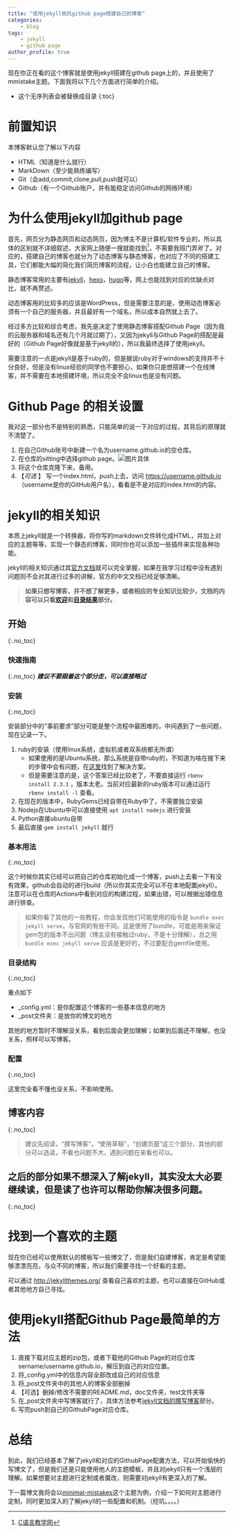 ```yaml
---
title: "使用jekyll依托github page搭建自己的博客"
categories: 
    - blog
tags:
    - jekyll
    - github page
author_profile: true
---
```


现在你正在看的这个博客就是使用jekyll搭建在github page上的，并且使用了mmistake主题。下面我将以下几个方面进行简单的介绍。

- 这个无序列表会被替换成目录
{:toc}

# 前置知识
本博客默认您了解以下内容
- HTML（知道是什么就行）
- MarkDown（至少能熟练编写）
- Git（会add,commit,clone,pull,push就可以）
- Github（有一个Github账户，并有能稳定访问Github的网络环境）

# 为什么使用jekyll加github page
首先，网页分为静态网页和动态网页，因为博主不是计算机/软件专业的，所以具体的区别就不详细叙述，大家网上随便一搜就能找到[^1]，不需要我班门弄斧了。对应的，搭建自己的博客也就分为了动态博客与静态博客，也对应了不同的搭建工具，它们都能大幅的简化我们简历博客的流程，让小白也能建立自己的博客。

静态博客常用的主要有[jekyll](http://jekyllcn.com/)，[hexo](https://hexo.io/zh-cn/index.html)，[hugo](https://www.gohugo.org/)等，网上也能找到对应的优缺点对比，就不再赘述。

动态博客用的比较多的应该是WordPress，但是需要注意的是，使用动态博客必须有一个自己的服务器，并且最好有一个域名，所以成本自然就上去了。

经过多方比较和综合考虑，我先是决定了使用静态博客搭配Github Page（因为我的云服务器和域名还有几个月就过期了），又因为jekyll与Github Page的搭配是最好的（Github Page好像就是基于jekyll的），所以我最终选择了使用jekyll。

需要注意的一点是jekyll是基于ruby的，但是据说ruby对于windows的支持并不十分良好，但是没有linux经验的同学也不要担心，如果你只是想搭建一个在线博客，并不需要在本地搭建环境，所以完全不会linux也是没有问题。

# Github Page 的相关设置
我对这一部分也不是特别的熟悉，只能简单的说一下对应的过程，其背后的原理就不清楚了。

1. 在自己Github账号中新建一个名为username.github.io的空仓库。
2. 在仓库的sitting中选择github page。![图片具体](assets/../../assets/images/posts/2022-04-19/Snipaste_2022-04-20_00-41-46.png)
3. 将这个仓库克隆下来，备用。
4. 【*可选* 】 写一个index.html，push上去，访问 https://username.github.io （username是你的GitHub用户名），看看是不是对应的index.html的内容。

# jekyll的相关知识
本质上jekyll就是一个转换器，将你写的markdown文件转化成HTML，并加上对应的主题等等，实现一个静态的博客，同时你也可以添加一些插件来实现各种功能。

jekyll的相关知识通过其[官方文档](http://jekyllcn.com/docs/)就可以完全掌握，如果在我学习过程中没有遇到问题则不会对其进行过多的讲解，官方的中文文档已经足够清晰。

> **如果只想写博客，并不想了解更多，或者相应的专业知识比较少，文档的内容可以只看[欢迎](http://jekyllcn.com/docs/home/)和[目录结果](http://jekyllcn.com/docs/structure/)部分。**

## 开始
{:.no_toc}
### 快速指南
{:.no_toc}
***建议不要跟着这个部分走，可以直接略过***

### 安装
{:.no_toc}

安装部分中的“事前要求”部分可能是整个流程中最困难的，中间遇到了一些问题，现在记录一下。
1. ruby的安装（使用linux系统，虚拟机或者双系统都无所谓）
   - 如果使用的是Ubuntu系统，那么系统是自带ruby的，不知道为啥在接下来的步骤中会有问题，在[这里](https://stackoverflow.com/questions/37720892/you-dont-have-write-permissions-for-the-var-lib-gems-2-3-0-directory)找到了解决方案。
   - 但是需要注意的是，这个答案已经比较老了，不要直接运行 ` rbenv install 2.3.1 ` ，版本太老。当前对应最新的ruby版本可以通过运行 ` rbenv install -l` 查看。
2. 在现在的版本中，RubyGems已经自带在Ruby中了，不需要独立安装
3. Nodejs在Ubuntu中可以直接使用 ` apt install nodejs ` 进行安装
4. Python直接ubuntu自带
5. 最后直接 `gem install jekyll` 就行

### 基本用法
{:.no_toc}

这个时候你其实已经可以把自己的仓库初始化成一个博客，push上去看一下有没有效果，github会自动的进行build（所以你其实完全可以不在本地配置jekyll）。注意可以在仓库的Actions中看到对应的构建过程，如果出错，可以根据出错信息进行排查。

> 如果你看了其他的一些教程，你会发现他们可能使用的指令是 `bundle exec jekyll serve`，与官网的有些不同。这是使用了bundle，可能是用来保证gem包的版本不出问题（博主没有接触过ruby，不是十分理解），总之用 `bundle exec jekyll serve` 应该是更好的，不过要配合gemfile使用。

### 目录结构
{:.no_toc}

重点如下
  - _config.yml：是你配置这个博客的一些基本信息的地方
  - _post文件夹：是放你的博文的地方

其他的地方暂时不理解没关系，看到后面会更加理解；如果到后面还不理解，也没关系，照样可以写博客。

### 配置
{:.no_toc}

这里完全看不懂也没关系，不影响使用。 

## 博客内容
{:.no_toc}

> 建议先阅读，“撰写博客”，“使用草稿”，“创建页面”这三个部分，其他的部分可以选读，不看也问题不大，遇到问题在来看也可以。

## 之后的部分如果不想深入了解jekyll，其实没太大必要继续读，但是读了也许可以帮助你解决很多问题。
{:.no_toc}


# 找到一个喜欢的主题
现在你已经可以使用默认的模板写一些博文了，但是我们自建博客，肯定是希望能够漂漂亮亮，与众不同的博客，所以我们需要寻找一个好看的主题。

可以通过 http://jekyllthemes.org/ 查看自己喜欢的主题，也可以直接在GitHub或者其他地方自己寻找。

# 使用jekyll搭配Github Page最简单的方法
1. 直接下载对应主题的zip包，或者下载他的Github Page的对应仓库sername/username.github.io，解压到自己的对应位置。
2. 将_config.yml中的信息内容全部改成自己的对应信息
3. 将_post文件夹中的其他人的博客全部删掉
4. 【可选】删掉/修改不需要的README.md，doc文件夹，test文件夹等
5. 在_post文件夹中写博客就行了，具体方法参考[jekyll文档的撰写博客](http://jekyllcn.com/docs/posts/)部分。
6. 写完push到自己的GithubPage对应仓库。

# 总结
到此，我们已经基本了解了jekyll和对应的GithubPage配置方法，可以开始愉快的写博文了，但是我们还是只能使用他人的主题模板，并且对jekyll只有一个浅层的理解。如果想要对主题进行定制或者魔改，则需要对jekyll有更深入的了解。

下一篇博文我将会以[minimal-mistakes](https://mmistakes.github.io/minimal-mistakes/)这个主题为例，介绍一下如何对主题进行定制，同时更加深入的了解jekyll的一些配置和机制。（挖坑。。。。）

[^1]:[C语言教学网](http://c.biancheng.net/view/7186.html)